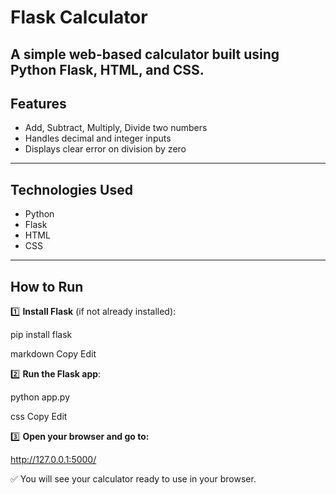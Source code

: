 # Flask Calculator

A simple web-based calculator built using Python Flask, HTML, and CSS.
---
## Features
- Add, Subtract, Multiply, Divide two numbers
- Handles decimal and integer inputs
- Displays clear error on division by zero
---
## Technologies Used
- Python
- Flask
- HTML
- CSS
---
## How to Run

1️⃣ **Install Flask** (if not already installed):

pip install flask

markdown
Copy
Edit

2️⃣ **Run the Flask app**:

python app.py

css
Copy
Edit

3️⃣ **Open your browser and go to:**

http://127.0.0.1:5000/

✅ You will see your calculator ready to use in your browser.

